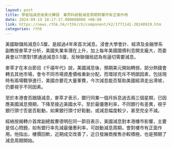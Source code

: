 ```yaml
---
layout: post
title: 學者指減息後美元轉弱　業界料啟動減息周期對樓市有正面作用
date: 2024-09-19 10:17:17.000000000 +08:00
link: https://news.rthk.hk/rthk/ch/component/k2/1771142-20240919.htm
categories: rthk
---
```


美國聯儲局減息0.5厘，是超過4年來首次減息。浸會大學會計、經濟及金融學系副教授麥萃才分析，美國失業率潛在上升，加上每年美國國債利息開支龐大，而委員會以11票對1票通過減息0.5厘，反映聯儲局認為有逼切需要減息。

麥萃才在本台節目《千禧年代》說，美國減息後，預期美元開始轉弱，部分熱錢會轉去其他市場，會令不同市場資產價格重新分配，而環球充斥不明朗因素，包括現時有兩場戰爭進行，美國亦要花大量軍費，今次減息能否幫助美國經濟走出滑坡，仍要視乎不同因素。

至於本港會否跟隨減息，麥萃才表示，銀行同業一個月拆息過去兩三個星期，已因應美國減息預期，下降至接近美國水平。至於最優惠利率，不同銀行有差異，視乎銀行頭寸否是否鬆動，如果銀行頭寸好鬆動，或減息幅度較少，甚至完全不減。

經絡按揭轉介首席副總裁曹德明在同一節目表示，美國減息對本港樓市影響，主要是信心問題，如有銀行率先減最優惠利率，可啟動減息周期，會對樓市有正面作用。他指出，樓價回軟，近期成交改善了，近日發展商推售亦較積極，也是預期了減息周期開始。
